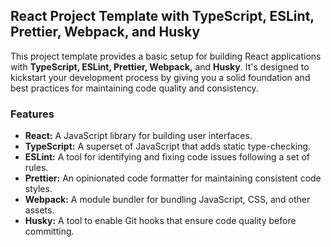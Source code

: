 ## React Project Template with TypeScript, ESLint, Prettier, Webpack, and Husky

This project template provides a basic setup for building React applications with **TypeScript, ESLint, Prettier, Webpack,** and **Husky**. It's designed to kickstart your development process by giving you a solid foundation and best practices for maintaining code quality and consistency.

### Features
- **React:** A JavaScript library for building user interfaces.
- **TypeScript:** A superset of JavaScript that adds static type-checking.
- **ESLint:** A tool for identifying and fixing code issues following a set of rules.
- **Prettier:** An opinionated code formatter for maintaining consistent code styles.
- **Webpack:** A module bundler for bundling JavaScript, CSS, and other assets.
- **Husky:** A tool to enable Git hooks that ensure code quality before committing.
